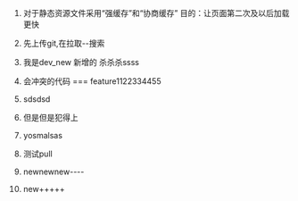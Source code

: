 1. 对于静态资源文件采用“强缓存”和“协商缓存” 目的：让页面第二次及以后加载更快
2. 先上传git,在拉取--搜索
3. 我是dev_new 新增的   杀杀杀ssss

4. 会冲突的代码  ===  feature1122334455
5. sdsdsd
6. 但是但是犯得上
7. yosmalsas 
8. 测试pull
9. newnewnew----
10. new+++++ 

